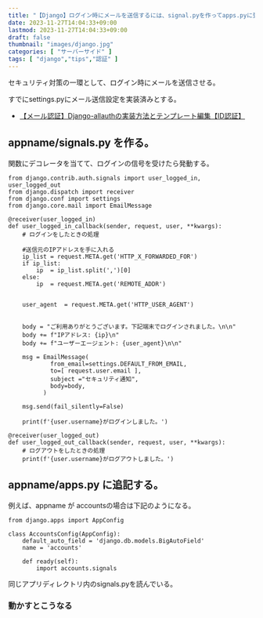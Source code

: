 ```yaml
---
title: "【Django】ログイン時にメールを送信するには、signal.pyを作ってapps.pyに登録しておく【セキュリティ通知】"
date: 2023-11-27T14:04:33+09:00
lastmod: 2023-11-27T14:04:33+09:00
draft: false
thumbnail: "images/django.jpg"
categories: [ "サーバーサイド" ]
tags: [ "django","tips","認証" ]
---
```


セキュリティ対策の一環として、ログイン時にメールを送信させる。

すでにsettings.pyにメール送信設定を実装済みとする。

- [【メール認証】Django-allauthの実装方法とテンプレート編集【ID認証】](/post/startup-django-allauth/)


## appname/signals.py を作る。

関数にデコレータを当てて、ログインの信号を受けたら発動する。


```
from django.contrib.auth.signals import user_logged_in, user_logged_out
from django.dispatch import receiver
from django.conf import settings
from django.core.mail import EmailMessage

@receiver(user_logged_in)
def user_logged_in_callback(sender, request, user, **kwargs):
    # ログインをしたときの処理

    #送信元のIPアドレスを手に入れる
    ip_list = request.META.get('HTTP_X_FORWARDED_FOR')
    if ip_list:
        ip  = ip_list.split(',')[0]
    else:
        ip  = request.META.get('REMOTE_ADDR')


    user_agent  = request.META.get('HTTP_USER_AGENT')


    body = "ご利用ありがとうございます。下記端末でログインされました。\n\n"
    body += f"IPアドレス: {ip}\n"
    body += f"ユーザーエージェント: {user_agent}\n\n"

    msg = EmailMessage(
            from_email=settings.DEFAULT_FROM_EMAIL,
            to=[ request.user.email ],
            subject ="セキュリティ通知",
            body=body,
          )

    msg.send(fail_silently=False)

    print(f'{user.username}がログインしました。')

@receiver(user_logged_out)
def user_logged_out_callback(sender, request, user, **kwargs):
    # ログアウトをしたときの処理
    print(f'{user.username}がログアウトしました。')

```

## appname/apps.py に追記する。

例えば、appname が accountsの場合は下記のようになる。

```
from django.apps import AppConfig

class AccountsConfig(AppConfig):
    default_auto_field = 'django.db.models.BigAutoField'
    name = 'accounts'

    def ready(self):
        import accounts.signals

```

同じアプリディレクトリ内のsignals.pyを読んでいる。


### 動かすとこうなる

<div class="img-center"><img src="/images/Screenshot from 2023-11-27 14-23-43.png" alt=""></div>



